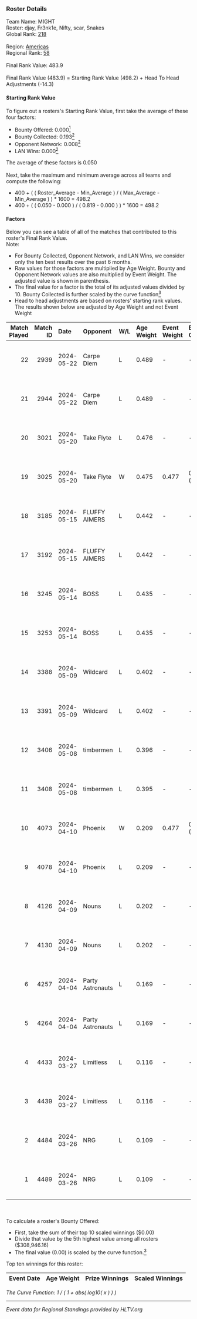 ### Roster Details<br />
Team Name: MIGHT<br />
Roster: djay, Fr3nk1e, Nifty, scar, Snakes<br />
Global Rank: [218](../../standings_global_2024_09_06.md)<br />
<br />
Region: [Americas]( ../../standings_americas_2024_09_06.md)<br />
Regional Rank: [58]( ../../standings_americas_2024_09_06.md)<br />
<br />
Final Rank Value:  483.9<br />
<br />
Final Rank Value (483.9) = Starting Rank Value (498.2) + Head To Head Adjustments (-14.3)<br />

#### Starting Rank Value<br />
To figure out a rosters's Starting Rank Value, first take the average of these four factors:<br />
- Bounty Offered: 0.000[<sup>1</sup>](#table2)
- Bounty Collected: 0.193[<sup>2</sup>](#table1)
- Opponent Network: 0.008[<sup>2</sup>](#table1)
- LAN Wins: 0.000[<sup>2</sup>](#table1)

The average of these factors is 0.050<br />
<br />
Next, take the maximum and minimum average across all teams and compute the following:<br />
- 400 + ( ( Roster_Average - Min_Average ) / ( Max_Average - Min_Average ) ) * 1600 = 498.2
- 400 + ( ( 0.050 - 0.000 ) / ( 0.819 - 0.000 ) ) * 1600 = 498.2


#### Factors<br />
Below you can see a table of all of the matches that contributed to this roster's Final Rank Value.<br />
Note:<br />

- For Bounty Collected, Opponent Network, and LAN Wins, we consider only the ten best results over the past 6 months.
- Raw values for those factors are multiplied by Age Weight. Bounty and Opponent Network values are also multiplied by Event Weight. The adjusted value is shown in parenthesis.
- The final value for a factor is the total of its adjusted values divided by 10. Bounty Collected is further scaled by the curve function[<sup>3</sup>](#curveFunction)
- Head to head adjustments are based on rosters' starting rank values. The results shown below are adjusted by Age Weight and not Event Weight
<span id="table1"></span><br />


| Match Played | Match ID | Date       | Opponent         | W/L | Age Weight | Event Weight | Bounty Collected | Opponent Network | LAN Wins  | H2H Adj. | Roster                             |
| -: | -: | :- | :- | :- | :- | :- | :- | :- | :- | -: | :- |
|           22 |     2939 | 2024-05-22 | Carpe Diem       | L   | 0.489      | -            | -                | -                | -         |    -3.15 | djay, Fr3nk1e, Nifty, scar, Snakes |
|           21 |     2944 | 2024-05-22 | Carpe Diem       | L   | 0.489      | -            | -                | -                | -         |    -3.23 | djay, Fr3nk1e, Nifty, scar, Snakes |
|           20 |     3021 | 2024-05-20 | Take Flyte       | L   | 0.476      | -            | -                | -                | -         |    -4.20 | djay, Fr3nk1e, Nifty, scar, Snakes |
|           19 |     3025 | 2024-05-20 | Take Flyte       | W   | 0.475      | 0.477        | 0.002 (0.000)    | 0.238 (0.054)    | 0 (0.000) |    11.02 | djay, Fr3nk1e, Nifty, scar, Snakes |
|           18 |     3185 | 2024-05-15 | FLUFFY AIMERS    | L   | 0.442      | -            | -                | -                | -         |    -2.35 | djay, Fr3nk1e, Nifty, scar, Snakes |
|           17 |     3192 | 2024-05-15 | FLUFFY AIMERS    | L   | 0.442      | -            | -                | -                | -         |    -2.40 | djay, Fr3nk1e, Nifty, scar, Snakes |
|           16 |     3245 | 2024-05-14 | BOSS             | L   | 0.435      | -            | -                | -                | -         |    -2.25 | djay, Fr3nk1e, Nifty, scar, Snakes |
|           15 |     3253 | 2024-05-14 | BOSS             | L   | 0.435      | -            | -                | -                | -         |    -2.30 | djay, Fr3nk1e, Nifty, scar, Snakes |
|           14 |     3388 | 2024-05-09 | Wildcard         | L   | 0.402      | -            | -                | -                | -         |    -0.69 | djay, Fr3nk1e, Nifty, scar, Snakes |
|           13 |     3391 | 2024-05-09 | Wildcard         | L   | 0.402      | -            | -                | -                | -         |    -0.70 | djay, Fr3nk1e, Nifty, scar, Snakes |
|           12 |     3406 | 2024-05-08 | timbermen        | L   | 0.396      | -            | -                | -                | -         |    -0.97 | djay, Fr3nk1e, Nifty, scar, Snakes |
|           11 |     3408 | 2024-05-08 | timbermen        | L   | 0.395      | -            | -                | -                | -         |    -0.98 | djay, Fr3nk1e, Nifty, scar, Snakes |
|           10 |     4073 | 2024-04-10 | Phoenix          | W   | 0.209      | 0.477        | 0.003 (0.000)    | 0.223 (0.022)    | 0 (0.000) |     5.07 | danss, djay, Nifty, scar, Snakes   |
|            9 |     4078 | 2024-04-10 | Phoenix          | L   | 0.209      | -            | -                | -                | -         |    -1.52 | danss, djay, Nifty, scar, Snakes   |
|            8 |     4126 | 2024-04-09 | Nouns            | L   | 0.202      | -            | -                | -                | -         |    -0.62 | danss, djay, Louie, scar, Snakes   |
|            7 |     4130 | 2024-04-09 | Nouns            | L   | 0.202      | -            | -                | -                | -         |    -0.62 | danss, djay, Nifty, scar, Snakes   |
|            6 |     4257 | 2024-04-04 | Party Astronauts | L   | 0.169      | -            | -                | -                | -         |    -0.56 | danss, djay, Nifty, scar, Snakes   |
|            5 |     4264 | 2024-04-04 | Party Astronauts | L   | 0.169      | -            | -                | -                | -         |    -0.57 | danss, djay, Nifty, scar, Snakes   |
|            4 |     4433 | 2024-03-27 | Limitless        | L   | 0.116      | -            | -                | -                | -         |    -1.16 | danss, djay, Nifty, scar, Snakes   |
|            3 |     4439 | 2024-03-27 | Limitless        | L   | 0.116      | -            | -                | -                | -         |    -1.17 | danss, djay, Nifty, scar, Snakes   |
|            2 |     4484 | 2024-03-26 | NRG              | L   | 0.109      | -            | -                | -                | -         |    -0.47 | danss, djay, Nifty, scar, Snakes   |
|            1 |     4489 | 2024-03-26 | NRG              | L   | 0.109      | -            | -                | -                | -         |    -0.47 | danss, djay, Nifty, scar, Snakes   |

<br />
<span id="table2"></span><br />
To calculate a roster's Bounty Offered:<br />

- First, take the sum of their top 10 scaled winnings ($0.00)
- Divide that value by the 5th highest value among all rosters ($308,946.16)
- The final value (0.00) is scaled by the curve function.[<sup>3</sup>](#curveFunction)

Top ten winnings for this roster:<br />

| Event Date | Age Weight | Prize Winnings | Scaled Winnings |
| :- | -: | :- | :- |


<span id="curveFunction"></span>_The Curve Function: 1 / ( 1 + abs( log10( x ) ) )_<br />

---
_Event data for Regional Standings provided by HLTV.org_<br />
